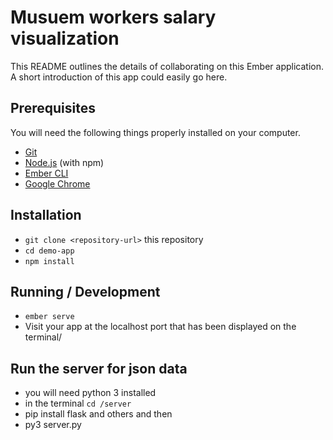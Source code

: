 # Musuem workers salary visualization

This README outlines the details of collaborating on this Ember application.
A short introduction of this app could easily go here.

## Prerequisites

You will need the following things properly installed on your computer.

* [Git](https://git-scm.com/)
* [Node.js](https://nodejs.org/) (with npm)
* [Ember CLI](https://ember-cli.com/)
* [Google Chrome](https://google.com/chrome/)

## Installation

* `git clone <repository-url>` this repository
* `cd demo-app`
* `npm install`

## Running / Development

* `ember serve`
* Visit your app at the localhost port that has been displayed on the terminal/

## Run the server for json data
* you will need python 3 installed
* in the terminal `cd /server`
* pip install flask and others and then
* py3 server.py 
